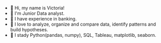 - 👋 Hi, my name is Victoria!
- 👀 I'm Junior Data analyst.
- 🌱 I have experience in banking.
- 💞️ I love to analyze, organize and compare data, identify patterns and build hypotheses.
- 🌱 I stady Python(pandas, numpy), SQL, Tableau, matplotlib, seaborn.
